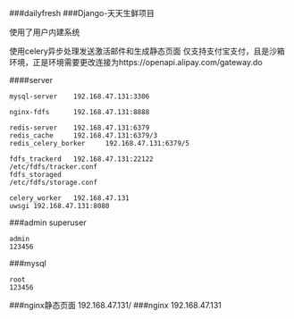 ###dailyfresh
###Django-天天生鲜项目

使用了用户内建系统

使用celery异步处理发送激活邮件和生成静态页面
仅支持支付宝支付，且是沙箱环境，正是环境需要更改连接为https://openapi.alipay.com/gateway.do



####server
    
    mysql-server    192.168.47.131:3306
    
    nginx-fdfs      192.168.47.131:8888
    
    redis-server    192.168.47.131:6379
    redis_cache     192.168.47.131:6379/3
    redis_celery_borker     192.168.47.131:6379/5
    
    fdfs_trackerd   192.168.47.131:22122
    /etc/fdfs/tracker.conf
    fdfs_storaged
    /etc/fdfs/storage.conf
    
    celery_worker   192.168.47.131
    uwsgi 192.168.47.131:8080

###admin superuser
    
    admin   
    123456

###mysql
    
    root
    123456

###nginx静态页面
192.168.47.131/
###nginx
192.168.47.131

